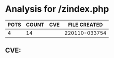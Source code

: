 # Analysis for /zindex.php
| POTS | COUNT | CVE | FILE CREATED |
|---|---|---|---|
| 4 | 14 | | 220110-033754 |

## CVE: 
